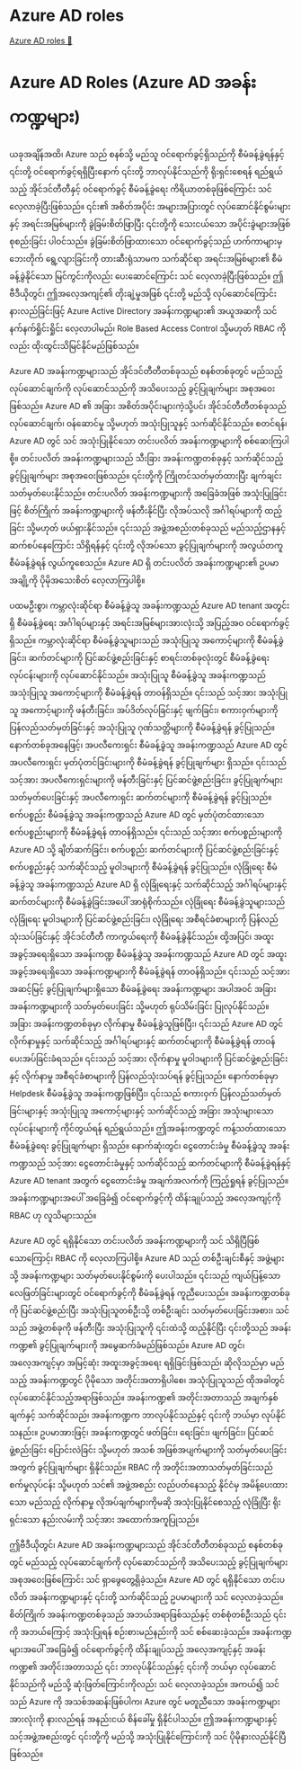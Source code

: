# Azure AD roles

[Azure AD roles 🔗](https://www.coursera.org/learn/microsoft-sc-900-exam-preparation-and-practice/lecture/86Hgt/azure-ad-roles)

# Azure AD Roles (Azure AD အခန်းကဏ္ဍများ)

ယခုအချိန်အထိ၊ Azure သည် စနစ်သို့ မည်သူ ဝင်ရောက်ခွင့်ရှိသည်ကို စီမံခန့်ခွဲရန်နှင့် ၎င်းတို့ ဝင်ရောက်ခွင့်ရရှိပြီးနောက် ၎င်းတို့ ဘာလုပ်နိုင်သည်ကို ရိုးရှင်းစေရန် ရည်ရွယ်သည့် အိုင်ဒင်တီတီနှင့် ဝင်ရောက်ခွင့် စီမံခန့်ခွဲရေး ကိရိယာတစ်ခုဖြစ်ကြောင်း သင် လေ့လာခဲ့ပြီးဖြစ်သည်။ ၎င်း၏ အစိတ်အပိုင်း အများအပြားတွင် လုပ်ဆောင်နိုင်စွမ်းများနှင့် အရင်းအမြစ်များကို ခွဲခြမ်းစိတ်ဖြာပြီး ၎င်းတို့ကို သေးငယ်သော အပိုင်းခွဲများအဖြစ် စုစည်းခြင်း ပါဝင်သည်။ ခွဲခြမ်းစိတ်ဖြာထားသော ဝင်ရောက်ခွင့်သည် ဟက်ကာများမှ ဘေးတိုက် ရွေ့လျားခြင်းကို တားဆီးရုံသာမက သက်ဆိုင်ရာ အရင်းအမြစ်များ၏ စီမံခန့်ခွဲနိုင်သော မြင်ကွင်းကိုလည်း ပေးဆောင်ကြောင်း သင် လေ့လာခဲ့ပြီးဖြစ်သည်။ ဤဗီဒီယိုတွင်၊ ဤအလေ့အကျင့်၏ တိုးချဲ့မှုအဖြစ် ၎င်းတို့ မည်သို့ လုပ်ဆောင်ကြောင်း နားလည်ခြင်းဖြင့် Azure Active Directory အခန်းကဏ္ဍများ၏ အယူအဆကို သင် နက်နက်ရှိုင်းရှိုင်း လေ့လာပါမည်၊ Role Based Access Control သို့မဟုတ် RBAC ကိုလည်း ထိုးထွင်းသိမြင်နိုင်မည်ဖြစ်သည်။

Azure AD အခန်းကဏ္ဍများသည် အိုင်ဒင်တီတီတစ်ခုသည် စနစ်တစ်ခုတွင် မည်သည့် လုပ်ဆောင်ချက်ကို လုပ်ဆောင်သည်ကို အသိပေးသည့် ခွင့်ပြုချက်များ အစုအဝေးဖြစ်သည်။ Azure AD ၏ အခြား အစိတ်အပိုင်းများကဲ့သို့ပင်၊ အိုင်ဒင်တီတီတစ်ခုသည် လုပ်ဆောင်ချက်၊ ဝန်ဆောင်မှု သို့မဟုတ် အသုံးပြုသူနှင့် သက်ဆိုင်နိုင်သည်။ စတင်ရန်၊ Azure AD တွင် သင် အသုံးပြုနိုင်သော တင်းပလိတ် အခန်းကဏ္ဍများကို စစ်ဆေးကြပါစို့။ တင်းပလိတ် အခန်းကဏ္ဍများသည် သီးခြား အခန်းကဏ္ဍတစ်ခုနှင့် သက်ဆိုင်သည့် ခွင့်ပြုချက်များ အစုအဝေးဖြစ်သည်။ ၎င်းတို့ကို ကြိုတင်သတ်မှတ်ထားပြီး ချက်ချင်း သတ်မှတ်ပေးနိုင်သည်။ တင်းပလိတ် အခန်းကဏ္ဍများကို အခြေခံအဖြစ် အသုံးပြုခြင်းဖြင့် စိတ်ကြိုက် အခန်းကဏ္ဍများကို ဖန်တီးနိုင်ပြီး လိုအပ်သလို အင်္ဂါရပ်များကို ထည့်ခြင်း သို့မဟုတ် ဖယ်ရှားနိုင်သည်။ ၎င်းသည် အဖွဲ့အစည်းတစ်ခုသည် မည်သည့်ဌာနနှင့် ဆက်စပ်နေကြောင်း သိရှိရန်နှင့် ၎င်းတို့ လိုအပ်သော ခွင့်ပြုချက်များကို အလွယ်တကူ စီမံခန့်ခွဲရန် လွယ်ကူစေသည်။ Azure AD ရှိ တင်းပလိတ် အခန်းကဏ္ဍများ၏ ဥပမာအချို့ကို ပိုမိုအသေးစိတ် လေ့လာကြပါစို့။

ပထမဦးစွာ၊ ကမ္ဘာလုံးဆိုင်ရာ စီမံခန့်ခွဲသူ အခန်းကဏ္ဍသည် Azure AD tenant အတွင်းရှိ စီမံခန့်ခွဲရေး အင်္ဂါရပ်များနှင့် အရင်းအမြစ်များအားလုံးသို့ အပြည့်အဝ ဝင်ရောက်ခွင့်ရှိသည်။ ကမ္ဘာလုံးဆိုင်ရာ စီမံခန့်ခွဲသူများသည် အသုံးပြုသူ အကောင့်များကို စီမံခန့်ခွဲခြင်း၊ ဆက်တင်များကို ပြင်ဆင်ဖွဲ့စည်းခြင်းနှင့် စာရင်းတစ်ခုလုံးတွင် စီမံခန့်ခွဲရေး လုပ်ငန်းများကို လုပ်ဆောင်နိုင်သည်။ အသုံးပြုသူ စီမံခန့်ခွဲသူ အခန်းကဏ္ဍသည် အသုံးပြုသူ အကောင့်များကို စီမံခန့်ခွဲရန် တာဝန်ရှိသည်။ ၎င်းသည် သင့်အား အသုံးပြုသူ အကောင့်များကို ဖန်တီးခြင်း၊ အပ်ဒိတ်လုပ်ခြင်းနှင့် ဖျက်ခြင်း၊ စကားဝှက်များကို ပြန်လည်သတ်မှတ်ခြင်းနှင့် အသုံးပြုသူ ဂုဏ်သတ္တိများကို စီမံခန့်ခွဲရန် ခွင့်ပြုသည်။ နောက်တစ်ခုအနေဖြင့်၊ အပလီကေးရှင်း စီမံခန့်ခွဲသူ အခန်းကဏ္ဍသည် Azure AD တွင် အပလီကေးရှင်း မှတ်ပုံတင်ခြင်းများကို စီမံခန့်ခွဲရန် ခွင့်ပြုချက်များ ရှိသည်။ ၎င်းသည် သင့်အား အပလီကေးရှင်းများကို ဖန်တီးခြင်းနှင့် ပြင်ဆင်ဖွဲ့စည်းခြင်း၊ ခွင့်ပြုချက်များ သတ်မှတ်ပေးခြင်းနှင့် အပလီကေးရှင်း ဆက်တင်များကို စီမံခန့်ခွဲရန် ခွင့်ပြုသည်။ စက်ပစ္စည်း စီမံခန့်ခွဲသူ အခန်းကဏ္ဍသည် Azure AD တွင် မှတ်ပုံတင်ထားသော စက်ပစ္စည်းများကို စီမံခန့်ခွဲရန် တာဝန်ရှိသည်။ ၎င်းသည် သင့်အား စက်ပစ္စည်းများကို Azure AD သို့ ချိတ်ဆက်ခြင်း၊ စက်ပစ္စည်း ဆက်တင်များကို ပြင်ဆင်ဖွဲ့စည်းခြင်းနှင့် စက်ပစ္စည်းနှင့် သက်ဆိုင်သည့် မူဝါဒများကို စီမံခန့်ခွဲရန် ခွင့်ပြုသည်။ လုံခြုံရေး စီမံခန့်ခွဲသူ အခန်းကဏ္ဍသည် Azure AD ရှိ လုံခြုံရေးနှင့် သက်ဆိုင်သည့် အင်္ဂါရပ်များနှင့် ဆက်တင်များကို စီမံခန့်ခွဲခြင်းအပေါ် အာရုံစိုက်သည်။ လုံခြုံရေး စီမံခန့်ခွဲသူများသည် လုံခြုံရေး မူဝါဒများကို ပြင်ဆင်ဖွဲ့စည်းခြင်း၊ လုံခြုံရေး အစီရင်ခံစာများကို ပြန်လည်သုံးသပ်ခြင်းနှင့် အိုင်ဒင်တီတီ ကာကွယ်ရေးကို စီမံခန့်ခွဲနိုင်သည်။ ထို့အပြင်၊ အထူးအခွင့်အရေးရှိသော အခန်းကဏ္ဍ စီမံခန့်ခွဲသူ အခန်းကဏ္ဍသည် Azure AD တွင် အထူးအခွင့်အရေးရှိသော အခန်းကဏ္ဍများကို စီမံခန့်ခွဲရန် တာဝန်ရှိသည်။ ၎င်းသည် သင့်အား အဆင့်မြင့် ခွင့်ပြုချက်များရှိသော စီမံခန့်ခွဲရေး အခန်းကဏ္ဍများ အပါအဝင် အခြား အခန်းကဏ္ဍများကို သတ်မှတ်ပေးခြင်း သို့မဟုတ် ရုပ်သိမ်းခြင်း ပြုလုပ်နိုင်သည်။ အခြား အခန်းကဏ္ဍတစ်ခုမှာ လိုက်နာမှု စီမံခန့်ခွဲသူဖြစ်ပြီး၊ ၎င်းသည် Azure AD တွင် လိုက်နာမှုနှင့် သက်ဆိုင်သည့် အင်္ဂါရပ်များနှင့် ဆက်တင်များကို စီမံခန့်ခွဲရန် တာဝန်ပေးအပ်ခြင်းခံရသည်။ ၎င်းသည် သင့်အား လိုက်နာမှု မူဝါဒများကို ပြင်ဆင်ဖွဲ့စည်းခြင်းနှင့် လိုက်နာမှု အစီရင်ခံစာများကို ပြန်လည်သုံးသပ်ရန် ခွင့်ပြုသည်။ နောက်တစ်ခုမှာ Helpdesk စီမံခန့်ခွဲသူ အခန်းကဏ္ဍဖြစ်ပြီး၊ ၎င်းသည် စကားဝှက် ပြန်လည်သတ်မှတ်ခြင်းများနှင့် အသုံးပြုသူ အကောင့်များနှင့် သက်ဆိုင်သည့် အခြား အသုံးများသော လုပ်ငန်းများကို ကိုင်တွယ်ရန် ရည်ရွယ်သည်။ ဤအခန်းကဏ္ဍတွင် ကန့်သတ်ထားသော စီမံခန့်ခွဲရေး ခွင့်ပြုချက်များ ရှိသည်။ နောက်ဆုံးတွင်၊ ငွေတောင်းခံမှု စီမံခန့်ခွဲသူ အခန်းကဏ္ဍသည် သင့်အား ငွေတောင်းခံမှုနှင့် သက်ဆိုင်သည့် ဆက်တင်များကို စီမံခန့်ခွဲရန်နှင့် Azure AD tenant အတွက် ငွေတောင်းခံမှု အချက်အလက်ကို ကြည့်ရှုရန် ခွင့်ပြုသည်။ အခန်းကဏ္ဍများအပေါ် အခြေခံ၍ ဝင်ရောက်ခွင့်ကို ထိန်းချုပ်သည့် အလေ့အကျင့်ကို RBAC ဟု လူသိများသည်။

Azure AD တွင် ရရှိနိုင်သော တင်းပလိတ် အခန်းကဏ္ဍများကို သင် သိရှိပြီဖြစ်သောကြောင့်၊ RBAC ကို လေ့လာကြပါစို့။ Azure AD သည် တစ်ဦးချင်းစီနှင့် အဖွဲ့များသို့ အခန်းကဏ္ဍများ သတ်မှတ်ပေးနိုင်စွမ်းကို ပေးပါသည်။ ၎င်းသည် ကျယ်ပြန့်သော လေဖြတ်ခြင်းများတွင် ဝင်ရောက်ခွင့်ကို စီမံခန့်ခွဲရန် ကူညီပေးသည်။ အခန်းကဏ္ဍတစ်ခုကို ပြင်ဆင်ဖွဲ့စည်းပြီး အသုံးပြုသူတစ်ဦးသို့ တစ်ဦးချင်း သတ်မှတ်ပေးခြင်းအစား၊ သင်သည် အဖွဲ့တစ်ခုကို ဖန်တီးပြီး အသုံးပြုသူကို ၎င်းထဲသို့ ထည့်နိုင်ပြီး ၎င်းတို့သည် အခန်းကဏ္ဍ၏ ခွင့်ပြုချက်များကို အမွေဆက်ခံမည်ဖြစ်သည်။ Azure AD တွင်၊ အလေ့အကျင့်မှာ အမြင့်ဆုံး အထူးအခွင့်အရေး ရရှိခြင်းဖြစ်သည်၊ ဆိုလိုသည်မှာ မည်သည့် အခန်းကဏ္ဍတွင် ပိုမိုသော အတိုင်းအတာရှိပါစေ၊ အသုံးပြုသူသည် ထိုအခါတွင် လုပ်ဆောင်နိုင်သည့်အရာဖြစ်သည်။ အခန်းကဏ္ဍ၏ အတိုင်းအတာသည် အချက်နှစ်ချက်နှင့် သက်ဆိုင်သည်၊ အခန်းကဏ္ဍက ဘာလုပ်နိုင်သည်နှင့် ၎င်းကို ဘယ်မှာ လုပ်နိုင်သနည်း။ ဥပမာအားဖြင့်၊ အခန်းကဏ္ဍတွင် ဖတ်ခြင်း၊ ရေးခြင်း၊ ဖျက်ခြင်း၊ ပြင်ဆင်ဖွဲ့စည်းခြင်း ပြောင်းလဲခြင်း သို့မဟုတ် အသစ် အဖြစ်အပျက်များကို သတ်မှတ်ပေးခြင်းအတွက် ခွင့်ပြုချက်များ ရှိနိုင်သည်။ RBAC ကို အတိုင်းအတာသတ်မှတ်ခြင်းသည် စက်မှုလုပ်ငန်း သို့မဟုတ် သင်၏ အဖွဲ့အစည်း လည်ပတ်နေသည့် နိုင်ငံမှ အမိန့်ပေးထားသော မည်သည့် လိုက်နာမှု လိုအပ်ချက်များကိုမဆို အသုံးပြုနိုင်စေသည့် လုံခြုံပြီး ရိုးရှင်းသော နည်းလမ်းကို သင့်အား အထောက်အကူပြုသည်။

ဤဗီဒီယိုတွင်၊ Azure AD အခန်းကဏ္ဍများသည် အိုင်ဒင်တီတီတစ်ခုသည် စနစ်တစ်ခုတွင် မည်သည့် လုပ်ဆောင်ချက်ကို လုပ်ဆောင်သည်ကို အသိပေးသည့် ခွင့်ပြုချက်များ အစုအဝေးဖြစ်ကြောင်း သင် ရှာဖွေတွေ့ရှိခဲ့သည်။ Azure AD တွင် ရရှိနိုင်သော တင်းပလိတ် အခန်းကဏ္ဍများနှင့် ၎င်းတို့ သက်ဆိုင်သည့် ဥပမာများကို သင် လေ့လာခဲ့သည်။ စိတ်ကြိုက် အခန်းကဏ္ဍတစ်ခုသည် အဘယ်အရာဖြစ်သည်နှင့် တစ်စုံတစ်ဦးသည် ၎င်းကို အဘယ်ကြောင့် အသုံးပြုရန် စဉ်းစားမည်နည်းကို သင် စစ်ဆေးခဲ့သည်။ အခန်းကဏ္ဍများအပေါ် အခြေခံ၍ ဝင်ရောက်ခွင့်ကို ထိန်းချုပ်သည့် အလေ့အကျင့်နှင့် အခန်းကဏ္ဍ၏ အတိုင်းအတာသည် ၎င်း ဘာလုပ်နိုင်သည်နှင့် ၎င်းကို ဘယ်မှာ လုပ်ဆောင်နိုင်သည်ကို မည်သို့ ဆုံးဖြတ်ကြောင်းကိုလည်း သင် လေ့လာခဲ့သည်။ အကယ်၍ သင်သည် Azure ကို အသစ်အဆန်းဖြစ်ပါက၊ Azure တွင် မတူညီသော အခန်းကဏ္ဍများအားလုံးကို နားလည်ရန် အနည်းငယ် စိန်ခေါ်မှု ရှိနိုင်ပါသည်။ ဤအခန်းကဏ္ဍများနှင့် သင့်အဖွဲ့အစည်းတွင် ၎င်းတို့ကို မည်သို့ အသုံးပြုနိုင်ကြောင်းကို သင် ပိုမိုနားလည်နိုင်ပြီဖြစ်သည်။

